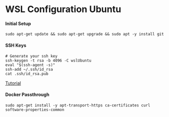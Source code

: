 # WSL Configuration Ubuntu

#### Initial Setup
```
sudo apt-get update && sudo apt-get upgrade && sudo apt -y install git 
```

#### SSH Keys
```
# Generate your ssh key
ssh-keygen -t rsa -b 4096 -C wslUbuntu
eval "$(ssh-agent -s)"
ssh-add ~/.ssh/id_rsa
cat .ssh/id_rsa.pub
```

[Tutorial](https://nickjanetakis.com/blog/setting-up-docker-for-windows-and-wsl-to-work-flawlessly)
#### Docker Passthrough
```
sudo apt-get install -y apt-transport-https ca-certificates curl software-properties-common
```


